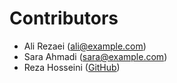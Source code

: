 # Contributors

- Ali Rezaei (ali@example.com)
- Sara Ahmadi (sara@example.com)
- Reza Hosseini ([GitHub](https://github.com/rezahosseini))
